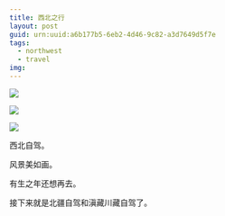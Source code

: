 ```yaml
---
title: 西北之行
layout: post
guid: urn:uuid:a6b177b5-6eb2-4d46-9c82-a3d7649d5f7e
tags:
  - northwest
  - travel
img: 
---
```



![](https://blog-1253353025.cos.ap-chengdu.myqcloud.com/20171126/2017112602.jpg)

![](https://blog-1253353025.cos.ap-chengdu.myqcloud.com/20171126/2017112601.jpg)

![](https://blog-1253353025.cos.ap-chengdu.myqcloud.com/20171126/2017112603.jpg)

西北自驾。

风景美如画。

有生之年还想再去。

接下来就是北疆自驾和滇藏川藏自驾了。



